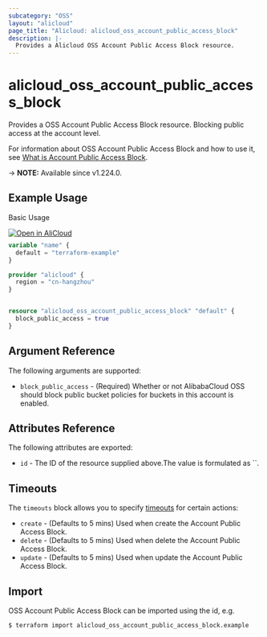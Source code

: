 ```yaml
---
subcategory: "OSS"
layout: "alicloud"
page_title: "Alicloud: alicloud_oss_account_public_access_block"
description: |-
  Provides a Alicloud OSS Account Public Access Block resource.
---
```


# alicloud_oss_account_public_access_block

Provides a OSS Account Public Access Block resource. Blocking public access at the account level.

For information about OSS Account Public Access Block and how to use it, see [What is Account Public Access Block](https://www.alibabacloud.com/help/en/oss/developer-reference/putpublicaccessblock).

-> **NOTE:** Available since v1.224.0.

## Example Usage

Basic Usage

<div style="display: block;margin-bottom: 40px;"><div class="oics-button" style="float: right;position: absolute;margin-bottom: 10px;">
  <a href="https://api.aliyun.com/api-tools/terraform?resource=alicloud_oss_account_public_access_block&exampleId=4fd29403-b452-6737-a26a-3f322f57e97bd53854d4&activeTab=example&spm=docs.r.oss_account_public_access_block.0.4fd29403b4&intl_lang=EN_US" target="_blank">
    <img alt="Open in AliCloud" src="https://img.alicdn.com/imgextra/i1/O1CN01hjjqXv1uYUlY56FyX_!!6000000006049-55-tps-254-36.svg" style="max-height: 44px; max-width: 100%;">
  </a>
</div></div>

```terraform
variable "name" {
  default = "terraform-example"
}

provider "alicloud" {
  region = "cn-hangzhou"
}


resource "alicloud_oss_account_public_access_block" "default" {
  block_public_access = true
}
```

## Argument Reference

The following arguments are supported:
* `block_public_access` - (Required) Whether or not AlibabaCloud OSS should block public bucket policies for buckets in this account is enabled.

## Attributes Reference

The following attributes are exported:
* `id` - The ID of the resource supplied above.The value is formulated as ``.

## Timeouts

The `timeouts` block allows you to specify [timeouts](https://www.terraform.io/docs/configuration-0-11/resources.html#timeouts) for certain actions:
* `create` - (Defaults to 5 mins) Used when create the Account Public Access Block.
* `delete` - (Defaults to 5 mins) Used when delete the Account Public Access Block.
* `update` - (Defaults to 5 mins) Used when update the Account Public Access Block.

## Import

OSS Account Public Access Block can be imported using the id, e.g.

```shell
$ terraform import alicloud_oss_account_public_access_block.example 
```